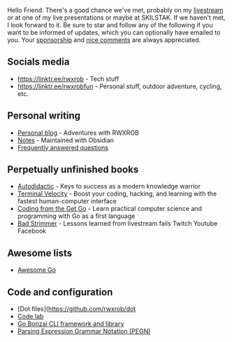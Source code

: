 Hello Friend. There's a good chance we've met, probably on my [livestream](https://linktr.ee/rwxrob) or at one of my live presentations or maybe at SKILSTAK.
If we haven't met, I look forward to it. Be sure to star and follow any of the following if you want to be informed of updates, which you can optionally have emailed to you. Your [sponsorship](https://github.com/sponsors/rwxrob) and [nice comments](https://github.com/rwxrob/nice) are always appreciated.

## Socials media

* https://linktr.ee/rwxrob - Tech stuff
* https://linktr.ee/rwxrobfun - Personal stuff, outdoor adventure, cycling, etc.

## Personal writing

- [Personal blog](https://rwxrob.blog) - Adventures with RWXROB
- [Notes](https://github.com/rwxrob/notes) - Maintained with Obsidian
- [Frequently answered questions](https://github.com/rwxrob/faq)

## Perpetually unfinished books

- [Autodidactic](https://github.com/rwxrob/autodidactic) - Keys to success as a modern knowledge warrior
- [Terminal Velocity](https://github.com/rwxrob/terminal-velocity) - Boost your coding, hacking, and learning with the fastest human-computer interface
- [Coding from the Get Go](https://github.com/rwxrob/coding-from-the-get-go) - Learn practical computer science and programming with Go as a first language
- [Bad Strimmer](https://github.com/rwxrob/bad-strimmer) - Lessons learned from livestream fails Twitch Youtube Facebook

## Awesome lists

- [Awesome Go](https://github.com/rwxrob/awesome-go)

## Code and configuration

- [Dot files](https://github.com/rwxrob/dot
- [Code lab ](https://github.com/rwxrob/lab)
- [Go Bonzai CLI framework and library](https://github.com/rwxrob/bonzai)
- [Parsing Expression Grammar Notation (PEGN)](https://github.com/rwxrob/pegn-spec)
